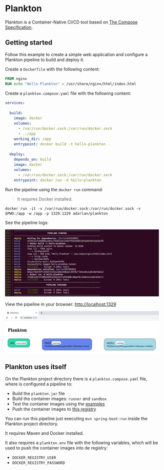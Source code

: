 # Plankton

Plankton is a Container-Native CI/CD tool based on [The Compose Specification](https://github.com/compose-spec/compose-spec/blob/master/spec.md).

## Getting started

Follow this example to create a simple web application
and configure a Plankton pipeline to build and deploy it.

Create a `Dockerfile` with the following content:

```Dockerfile
FROM nginx
RUN echo "Hello Plankton" > /usr/share/nginx/html/index.html
```

Create a `plankton.compose.yaml` file with the following content:

```yaml
services:

  build:
    image: docker
    volumes:
      - /var/run/docker.sock:/var/run/docker.sock
      - .:/app
    working_dir: /app
    entrypoint: docker build -t hello-plankton .

  deploy:
    depends_on: build
    image: docker
    volumes:
      - /var/run/docker.sock:/var/run/docker.sock
    entrypoint: docker run -d hello-plankton
```

Run the pipeline using the `docker run` command:

> It requires Docker installed.

```shell
docker run -it -v /var/run/docker.sock:/var/run/docker.sock -v $PWD:/app -w /app -p 1329:1329 adarlan/plankton
```

See the pipeline logs:

![Pipeline logs](screenshots/pipeline-logs.png)

View the pipeline in your browser: [http://localhost:1329](http://localhost:1329)

![Pipeline page](screenshots/pipeline-page.png)

## Plankton uses itself

On the Plankton project directory there is a `plankton.compose.yaml` file,
where is configured a pipeline to:

* Build the `plankton.jar` file
* Build the container images: `runner` and `sandbox`
* Test the container images using the [examples](examples)
* Push the container images to [this registry](https://hub.docker.com/repository/docker/adarlan/plankton)

You can run this pipeline just executing `mvn spring-boot:run` inside the Plankton project directory.

It requires Maven and Docker installed.

It also requires a `plankton.env` file with the following variables,
which will be used to push the container images into de registry:

* `DOCKER_REGISTRY_USER`
* `DOCKER_REGISTRY_PASSWORD`
